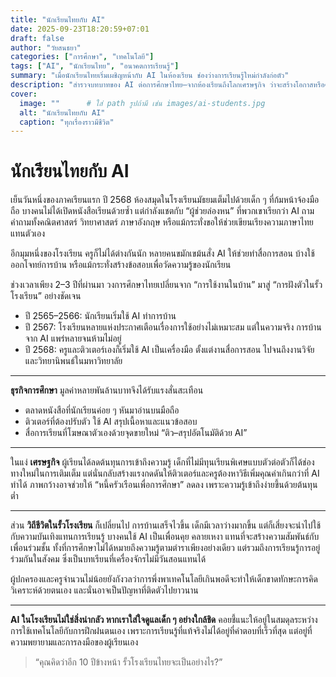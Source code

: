 ```yaml
---
title: "นักเรียนไทยกับ AI"
date: 2025-09-23T18:20:59+07:01
draft: false
author: "วัยสนธยา"
categories: ["การศึกษา", "เทคโนโลยี"]
tags: ["AI", "นักเรียนไทย", "อนาคตการเรียนรู้"]
summary: "เมื่อนักเรียนไทยเริ่มเผชิญหน้ากับ AI ในห้องเรียน ช่องว่างการเรียนรู้ใหม่กำลังก่อตัว"
description: "สำรวจบทบาทของ AI ต่อการศึกษาไทย—จากห้องเรียนถึงโลกเศรษฐกิจ ว่าจะสร้างโอกาสหรือความเหลื่อมล้ำในอนาคต"
cover:
  image: ""      # ใส่ path รูปถ้ามี เช่น images/ai-students.jpg
  alt: "นักเรียนไทยกับ AI"
  caption: "ทุกเรื่องราวมีชีวิต"
---
```


# นักเรียนไทยกับ AI

เย็นวันหนึ่งของภาคเรียนแรก ปี 2568 ห้องสมุดในโรงเรียนมัธยมเต็มไปด้วยเด็ก ๆ ที่ก้มหน้าจ้องมือถือ บางคนไม่ได้เปิดหนังสือเรียนด้วยซ้ำ แต่กำลังแชตกับ “ผู้ช่วยล่องหน” ที่พวกเขาเรียกว่า AI ถามคำถามทั้งคณิตศาสตร์ วิทยาศาสตร์ ภาษาอังกฤษ หรือแม้กระทั่งขอให้ช่วยเขียนเรียงความภาษาไทยแทนตัวเอง

อีกมุมหนึ่งของโรงเรียน ครูก็ไม่ได้ต่างกันนัก หลายคนขมักเขม้นสั่ง AI ให้ช่วยทำสื่อการสอน บ้างใช้ออกโจทย์การบ้าน หรือแม้กระทั่งสร้างข้อสอบเพื่อวัดความรู้ของนักเรียน

ช่วงเวลาเพียง 2–3 ปีที่ผ่านมา วงการศึกษาไทยเปลี่ยนจาก “การใช้งานในบ้าน” มาสู่ “การฝังตัวในรั้วโรงเรียน” อย่างชัดเจน

- ปี 2565–2566: นักเรียนเริ่มใช้ AI ทำการบ้าน
- ปี 2567: โรงเรียนหลายแห่งประกาศเตือนเรื่องการใช้อย่างไม่เหมาะสม แต่ในความจริง การบ้านจาก AI แพร่หลายจนห้ามไม่อยู่
- ปี 2568: ครูและติวเตอร์เองก็เริ่มใช้ AI เป็นเครื่องมือ ตั้งแต่งานสื่อการสอน ไปจนถึงงานวิจัยและวิทยานิพนธ์ในมหาวิทยาลัย

------

**ธุรกิจการศึกษา** มูลค่าหลายพันล้านบาทจึงได้รับแรงสั่นสะเทือน

- ตลาดหนังสือที่นักเรียนค่อย ๆ หันมาอ่านบนมือถือ
- ติวเตอร์ที่ต้องปรับตัว ใช้ AI สรุปเนื้อหาและแนวข้อสอบ
- สื่อการเรียนที่โฆษณาตัวเองด้วยจุดขายใหม่ “ติว–สรุปอัตโนมัติด้วย AI”

------

ในแง่ **เศรษฐกิจ** ผู้เรียนได้ลดต้นทุนการเข้าถึงความรู้ เด็กที่ไม่มีทุนเรียนพิเศษแบบตัวต่อตัวก็ได้ช่องทางใหม่ในการเติมเต็ม แต่นั่นกลับสร้างแรงกดดันให้ติวเตอร์และครูต้องหาวิธีเพิ่มคุณค่าเกินกว่าที่ AI ทำได้
 ภาพกว้างอาจช่วยให้ “หนี้ครัวเรือนเพื่อการศึกษา” ลดลง เพราะความรู้เข้าถึงง่ายขึ้นด้วยต้นทุนต่ำ

------

ส่วน **วิถีชีวิตในรั้วโรงเรียน** ก็เปลี่ยนไป การบ้านเสร็จไวขึ้น เด็กมีเวลาว่างมากขึ้น แต่ก็เสี่ยงจะนำไปใช้กับความบันเทิงแทนการเรียนรู้ บางคนใช้ AI เป็นเพื่อนคุย คลายเหงา แทนที่จะสร้างความสัมพันธ์กับเพื่อนร่วมชั้น ทั้งที่การศึกษาไม่ได้หมายถึงความรู้ตามตำราเพียงอย่างเดียว แต่รวมถึงการเรียนรู้การอยู่ร่วมกันในสังคม ซึ่งเป็นบทเรียนที่เครื่องจักรไม่มีวันสอนแทนได้

ผู้ปกครองและครูจำนวนไม่น้อยยังกังวลว่าการพึ่งพาเทคโนโลยีเกินพอดีจะทำให้เด็กขาดทักษะการคิดวิเคราะห์ด้วยตนเอง และนั่นอาจเป็นปัญหาที่ติดตัวไปยาวนาน

------

**AI ในโรงเรียนไม่ใช่สิ่งน่ากลัว หากเราใส่ใจดูแลเด็ก ๆ อย่างใกล้ชิด** คอยชี้แนะให้อยู่ในสมดุลระหว่างการใช้เทคโนโลยีกับการฝึกฝนตนเอง เพราะการเรียนรู้ที่แท้จริงไม่ได้อยู่ที่คำตอบที่เร็วที่สุด แต่อยู่ที่ความพยายามและการลงมือของผู้เรียนเอง

> “คุณคิดว่าอีก 10 ปีข้างหน้า รั้วโรงเรียนไทยจะเป็นอย่างไร?”
